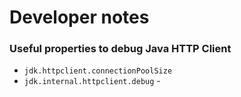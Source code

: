 # Developer notes


### Useful properties to debug Java HTTP Client 

- `jdk.httpclient.connectionPoolSize`   
- `jdk.internal.httpclient.debug` - 
